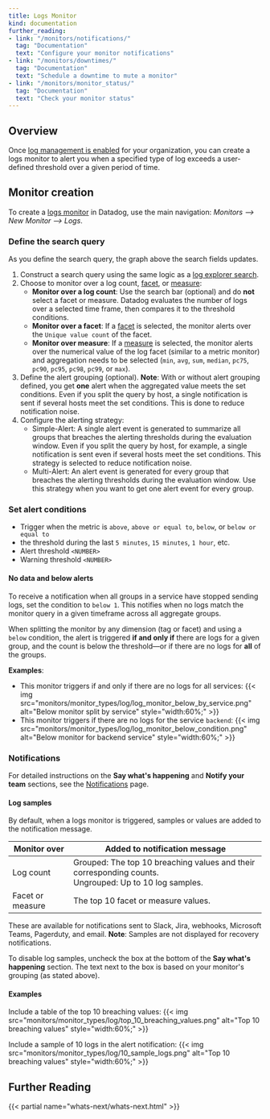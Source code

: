 ```yaml
---
title: Logs Monitor
kind: documentation
further_reading:
- link: "/monitors/notifications/"
  tag: "Documentation"
  text: "Configure your monitor notifications"
- link: "/monitors/downtimes/"
  tag: "Documentation"
  text: "Schedule a downtime to mute a monitor"
- link: "/monitors/monitor_status/"
  tag: "Documentation"
  text: "Check your monitor status"
---
```


## Overview

Once [log management is enabled][1] for your organization, you can create a logs monitor to alert you when a specified type of log exceeds a user-defined threshold over a given period of time.

## Monitor creation

To create a [logs monitor][2] in Datadog, use the main navigation: *Monitors --> New Monitor --> Logs*.

### Define the search query

As you define the search query, the graph above the search fields updates.

1. Construct a search query using the same logic as a [log explorer search][3].
2. Choose to monitor over a log count, [facet][4], or [measure][4]:
    * **Monitor over a log count**: Use the search bar (optional) and do **not** select a facet or measure. Datadog evaluates the number of logs over a selected time frame, then compares it to the threshold conditions.
    * **Monitor over a facet**: If a [facet][4] is selected, the monitor alerts over the `Unique value count` of the facet.
    * **Monitor over measure**: If a [measure][4] is selected, the monitor alerts over the numerical value of the log facet (similar to a metric monitor) and aggregation needs to be selected (`min`, `avg`, `sum`, `median`, `pc75`, `pc90`, `pc95`, `pc98`, `pc99`, or `max`).
3. Define the alert grouping (optional). **Note**: With or without alert grouping defined, you get **one** alert when the aggregated value meets the set conditions. Even if you split the query by host, a single notification is sent if several hosts meet the set conditions. This is done to reduce notification noise.
4. Configure the alerting strategy:
    - Simple-Alert: A single alert event is generated to summarize all groups that breaches the alerting thresholds during the evaluation window. Even if you split the query by host, for example, a single notification is sent even if several hosts meet the set conditions. This strategy is selected to reduce notification noise.
    - Multi-Alert: An alert event is generated for every group that breaches the alerting thresholds during the evaluation window. Use this strategy when you want to get one alert event for every group.

### Set alert conditions

* Trigger when the metric is `above`, `above or equal to`, `below`, or `below or equal to`
* the threshold during the last `5 minutes`, `15 minutes`, `1 hour`, etc.
* Alert threshold `<NUMBER>`
* Warning threshold `<NUMBER>`

#### No data and below alerts

To receive a notification when all groups in a service have stopped sending logs, set the condition to `below 1`. This notifies when no logs match the monitor query in a given timeframe across all aggregate groups.

When splitting the monitor by any dimension (tag or facet) and using a `below` condition, the alert is triggered **if and only if** there are logs for a given group, and the count is below the threshold—or if there are no logs for **all** of the groups.

**Examples**:

* This monitor triggers if and only if there are no logs for all services:
  {{< img src="monitors/monitor_types/log/log_monitor_below_by_service.png" alt="Below monitor split by service"  style="width:60%;" >}}
* This monitor triggers if there are no logs for the service `backend`:
  {{< img src="monitors/monitor_types/log/log_monitor_below_condition.png" alt="Below monitor for backend service"  style="width:60%;" >}}

### Notifications

For detailed instructions on the **Say what's happening** and **Notify your team** sections, see the [Notifications][5] page.

#### Log samples

By default, when a logs monitor is triggered, samples or values are added to the notification message.

| Monitor over     | Added to notification message                                                                            |
|------------------|----------------------------------------------------------------------------------------------------------|
| Log count        | Grouped: The top 10 breaching values and their corresponding counts.<br>Ungrouped: Up to 10 log samples. |
| Facet or measure | The top 10 facet or measure values.                                                                      |

These are available for notifications sent to Slack, Jira, webhooks, Microsoft Teams, Pagerduty, and email. **Note**: Samples are not displayed for recovery notifications.

To disable log samples, uncheck the box at the bottom of the **Say what's happening** section. The text next to the box is based on your monitor's grouping (as stated above).

#### Examples

Include a table of the top 10 breaching values:
{{< img src="monitors/monitor_types/log/top_10_breaching_values.png" alt="Top 10 breaching values"  style="width:60%;" >}}

Include a sample of 10 logs in the alert notification:
{{< img src="monitors/monitor_types/log/10_sample_logs.png" alt="Top 10 breaching values"  style="width:60%;" >}}

## Further Reading

{{< partial name="whats-next/whats-next.html" >}}

[1]: /logs/
[2]: https://app.datadoghq.com/monitors#create/log
[3]: /logs/explorer/search/
[4]: /logs/explorer/facets/
[5]: /monitors/notifications/
